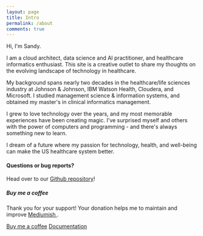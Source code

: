 ```yaml
---
layout: page
title: Intro
permalink: /about
comments: true
---
```


<div class="row justify-content-between">
<div class="col-md-8 pr-5">

<p>Hi, I'm Sandy.</p>
  
<p>I am a cloud architect, data science and AI practitioner, and healthcare informatics enthusiast.  This site is a creative outlet to share my thoughts on the evolving landscape of technology in healthcare.</p>

<p>My background spans nearly two decades in the healthcare/life sciences industry at Johnson & Johnson, IBM Watson Health, Cloudera, and Microsoft.  I studied management science & information systems, and obtained my master's in clinical informatics management.</p> 

<p>I grew to love technology over the years, and my most memorable experiences have been creating magic.  I've surprised myself and others with the power of computers and programming - and there's always something new to learn.</p>

<p>I dream of a future where my passion for technology, health, and well-being can make the US healthcare system better.</p>


<h4>Questions or bug reports?</h4>

<p>Head over to our <a href="https://github.com/wowthemesnet/mediumish-theme-jekyll">Github repository</a>!</p>

</div>

<div class="col-md-4">

<div class="sticky-top sticky-top-80">
<h5>Buy me a coffee</h5>

<p>Thank you for your support! Your donation helps me to maintain and improve <a target="_blank" href="https://github.com/wowthemesnet/mediumish-theme-jekyll">Mediumish <i class="fab fa-github"></i></a>.</p>

<a target="_blank" href="https://www.wowthemes.net/donate/" class="btn btn-danger">Buy me a coffee</a> <a target="_blank" href="https://bootstrapstarter.com/bootstrap-templates/template-mediumish-bootstrap-jekyll/" class="btn btn-warning">Documentation</a>

</div>
</div>
</div>
